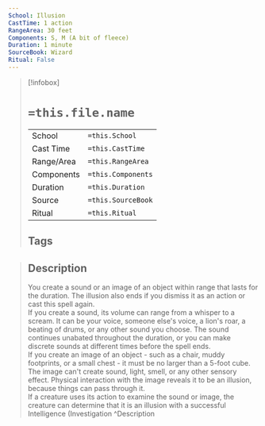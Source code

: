 ```yaml
---
School: Illusion
CastTime: 1 action
RangeArea: 30 feet
Components: S, M (A bit of fleece)
Duration: 1 minute
SourceBook: Wizard
Ritual: False
---
```

> [!infobox]
>
> # `=this.file.name`
> |            |                    |
> | ---------- | ------------------ |
> | School     | `=this.School`     |
> | Cast Time  | `=this.CastTime`   |
> | Range/Area | `=this.RangeArea`  |
> | Components | `=this.Components` |
> | Duration   | `=this.Duration`   |
> | Source     | `=this.SourceBook` |
> | Ritual     | `=this.Ritual`     |
>## Tags
>

> ## Description
> You create a sound or an image of an object within range that lasts for the duration. The illusion also ends if you dismiss it as an action or cast this spell again.<br> If you create a sound, its volume can range from a whisper to a scream. It can be your voice, someone else's voice, a lion's roar, a beating of drums, or any other sound you choose. The sound continues unabated throughout the duration, or you can make discrete sounds at different times before the spell ends.<br> If you create an image of an object - such as a chair, muddy footprints, or a small chest - it must be no larger than a 5-foot cube. The image can't create sound, light, smell, or any other sensory effect. Physical interaction with the image reveals it to be an illusion, because things can pass through it.<br> If a creature uses its action to examine the sound or image, the creature can determine that it is an illusion with a successful Intelligence (Investigation
> ^Description